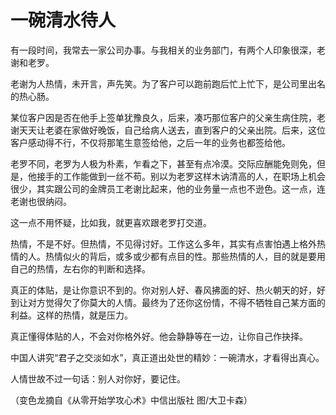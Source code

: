 # 一碗清水待人

有一段时间，我常去一家公司办事。与我相关的业务部门，有两个人印象很深，老谢和老罗。 

老谢为人热情，未开言，声先笑。为了客户可以跑前跑后忙上忙下，是公司里出名的热心肠。 

某位客户因是否在他手上签单犹豫良久，后来，凑巧那位客户的父亲生病住院，老谢天天让老婆在家做好晚饭，自己给病人送去，直到客户的父亲出院。后来，这位客户感动得不行，不仅将那笔生意签给他，之后一年的业务也都签给他。 

老罗不同，老罗为人极为朴素，乍看之下，甚至有点冷漠。交际应酬能免则免，但是，他接手的工作能做到一丝不苟。别以为老罗这样木讷清高的人，在职场上机会很少，其实跟公司的金牌员工老谢比起来，他的业务量一点也不逊色。这一点，连老谢也很纳闷。 

这一点不用怀疑，比如我，就更喜欢跟老罗打交道。 

热情，不是不好。但热情，不见得讨好。工作这么多年，其实有点害怕遇上格外热情的人。热情似火的背后，或多或少都有点目的性。那些热情的人，目的就是要用自己的热情，左右你的判断和选择。 

真正的体贴，是让你意识不到的。你对别人好、春风拂面的好、热火朝天的好，好到让对方觉得欠了你莫大的人情。最终为了还你这份情，不得不牺牲自己某方面的利益。这样的热情，就是压力。 

真正懂得体贴的人，不会对你格外好。他会静静等在一边，让你自己作抉择。 

中国人讲究“君子之交淡如水”，真正道出处世的精妙：一碗清水，才看得出真心。 

人情世故不过一句话：别人对你好，要记住。 

（变色龙摘自《从零开始学攻心术》中信出版社 图/大卫卡森）